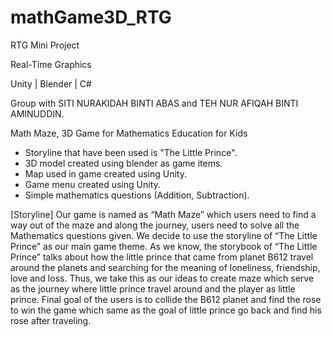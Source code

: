 # mathGame3D_RTG
RTG Mini Project

Real-Time Graphics

Unity | Blender | C#

Group with SITI NURAKIDAH BINTI ABAS and TEH NUR AFIQAH BINTI AMINUDDIN.

Math Maze, 3D Game for Mathematics Education for Kids
- Storyline that have been used is "The Little Prince".
- 3D model created using blender as game items.
- Map used in game created using Unity.
- Game menu created using Unity.
- Simple mathematics questions (Addition, Subtraction).

[Storyline]
Our game is named as “Math Maze” which users need to find a way out of the maze and along the journey, users need to solve all the Mathematics questions given. We decide to use the storyline of “The Little Prince” as our main game theme. As we know, the storybook of “The Little Prince” talks about how the little prince that came from planet B612 travel around the planets and searching for the meaning of loneliness, friendship, love and loss. Thus, we take this as our ideas to create maze which serve as the journey where little prince travel around and the player as little prince. Final goal of the users is to collide the B612 planet and find the rose to win the game which same as the goal of little prince go back and find his rose after traveling.
